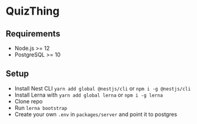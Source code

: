 # QuizThing

## Requirements

- Node.js >= 12
- PostgreSQL >= 10

## Setup

- Install Nest CLI `yarn add global @nestjs/cli` or `npm i -g @nestjs/cli`
- Install Lerna with `yarn add global lerna` or `npm i -g lerna`
- Clone repo
- Run `lerna bootstrap`
- Create your own `.env` in `packages/server` and point it to postgres
